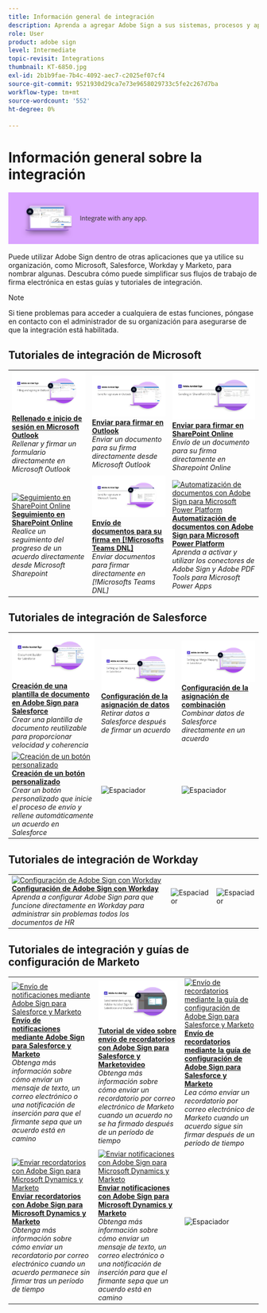 ```yaml
---
title: Información general de integración
description: Aprenda a agregar Adobe Sign a sus sistemas, procesos y aplicaciones existentes
role: User
product: adobe sign
level: Intermediate
topic-revisit: Integrations
thumbnail: KT-6850.jpg
exl-id: 2b1b9fae-7b4c-4092-aec7-c2025ef07cf4
source-git-commit: 9521930d29ca7e73e9658029733c5fe2c267d7ba
workflow-type: tm+mt
source-wordcount: '552'
ht-degree: 0%

---
```


# Información general sobre la integración

![Firmar imagen integrada](../assets/Hero-Integrate.png)

Puede utilizar Adobe Sign dentro de otras aplicaciones que ya utilice su organización, como Microsoft, Salesforce, Workday y Marketo, para nombrar algunas. Descubra cómo puede simplificar sus flujos de trabajo de firma electrónica en estas guías y tutoriales de integración.

>[!NOTE]
> Si tiene problemas para acceder a cualquiera de estas funciones, póngase en contacto con el administrador de su organización para asegurarse de que la integración está habilitada.

## Tutoriales de integración de Microsoft

<table style="table-layout:fixed">
<tr>
  <td>
    <a href="fill-and-sign-doc-microsoft-outlook.md">
      <img alt="Rellenado e inicio de sesión en Microsoft Outlook" src="../assets/MS-FillSign.png" />
    </a>
    <div>
    <a href="fill-and-sign-doc-microsoft-outlook.md"><strong>Rellenado e inicio de sesión en Microsoft Outlook</strong></a>
    </div>
    <em>Rellenar y firmar un formulario directamente en Microsoft Outlook</em>
    <br>
  </td>
  <td>
    <a href="send-for-signature-with-outlook.md">
      <img alt="Enviar para firmar en Outlook" src="../assets/MS-SendOutlook.png" />
    </a>
    <div>
    <a href="send-for-signature-with-outlook.md"><strong>Enviar para firmar en Outlook</strong></a>
    </div>
    <em>Enviar un documento para su firma directamente desde Microsoft Outlook</em>
    <br>
  </td>
  <td>
    <a href="send-for-signature-with-sharepoint-online.md">
      <img alt="Enviar para firmar en SharePoint Online" src="../assets/Sending-in-SP.png" />
    </a>
    <div>
    <a href="send-for-signature-with-sharepoint-online.md"><strong>Enviar para firmar en SharePoint Online</strong></a>
    </div>
    <em>Envío de un documento para su firma directamente en Sharepoint Online</em>
    <br>
  </td>
</tr>
<tr>
  <td>
    <a href="track-an-agreement-with-sharepoint-online.md">
      <img alt="Seguimiento en SharePoint Online" src="../assets/MS-TrackSP.png" />
    </a>
    <div>
    <a href="track-an-agreement-with-sharepoint-online.md"><strong>Seguimiento en SharePoint Online</strong></a>
    </div>
    <em>Realice un seguimiento del progreso de un acuerdo directamente desde Microsoft Sharepoint</em>
    <br>
  </td>
  <td>
    <a href="adobe-sign-teams-mortgage.md">
      <img alt="Envío de documentos para su firma en [!Microsofts Teams DNL]" src="../assets/teamsmortgage.png" />
    </a>
    <div>
    <a href="adobe-sign-teams-mortgage.md"><strong>Envío de documentos para su firma en [!Microsofts Teams DNL]</strong></a>
    </div>
    <em>Enviar documentos para firmar directamente en [!Microsofts Teams DNL]</em>
    <br>
  </td>
  <td>
    <a href="documentautomation.md">
      <img alt="Automatización de documentos con Adobe Sign para Microsoft Power Platform" src="../assets/SF-Button.png" />
    </a>
    <div>
    <a href="documentautomation.md"><strong>Automatización de documentos con Adobe Sign para Microsoft Power Platform</strong></a>
    </div>
    <em>Aprenda a activar y utilizar los conectores de Adobe Sign y Adobe PDF Tools para Microsoft Power Apps</em>
    <br>
  </td>
</tr>
</table>

## Tutoriales de integración de Salesforce

<table style="table-layout:fixed">
<tr>
  <td>
    <a href="create-an-agreement-template.md">
      <img alt="Creación de una plantilla de documento en Adobe Sign para Salesforce" src="../assets/SF-Template.png" />
    </a>
    <div>
    <a href="create-an-agreement-template.md"><strong>Creación de una plantilla de documento en Adobe Sign para Salesforce</strong></a>
    </div>
    <em>Crear una plantilla de documento reutilizable para proporcionar velocidad y coherencia</em>
    <br>
  </td>
  <td>
    <a href="set-up-data-mapping.md">
      <img alt="Configuración de la asignación de datos" src="../assets/SF-DataMapping.png" />
    </a>
    <div>
    <a href="set-up-data-mapping.md"><strong>Configuración de la asignación de datos</strong></a>
    </div>
    <em>Retirar datos a Salesforce después de firmar un acuerdo</em>
    <br>
  </td>
  <td>
    <a href="set-up-merging-map.md">
      <img alt="Configuración de la asignación de combinación" src="../assets/SF-MergeMapping.png" />
    </a>
    <div>
    <a href="set-up-merging-map.md"><strong>Configuración de la asignación de combinación</strong></a>
    </div>
    <em>Combinar datos de Salesforce directamente en un acuerdo</em>
    <br>
  </td>
</tr>
<tr>
  <td>
    <a href="create-a-custom-button.md">
      <img alt="Creación de un botón personalizado" src="../assets/SF-Button.png" />
    </a>
    <div>
    <a href="create-a-custom-button.md"><strong>Creación de un botón personalizado</strong></a>
    </div>
    <em>Crear un botón personalizado que inicie el proceso de envío y rellene automáticamente un acuerdo en Salesforce</em>
    <br>
  </td>
  <td>
    <img alt="Espaciador" src="../assets/Grayspacer.png" />
    <div>
    <br>
  </td>
  <td>
    <img alt="Espaciador" src="../assets/Grayspacer.png" />
    <div>
    <br>
  </td>
</tr>
</table>

## Tutoriales de integración de Workday

<table style="table-layout:fixed">
<tr>
  <td>
    <a href="workday.md">
      <img alt="Configuración de Adobe Sign con Workday" src="../assets/WD-Configure.png" />
    </a>
    <div>
    <a href="workday.md"><strong>Configuración de Adobe Sign con Workday</strong></a>
    </div>
    <em>Aprenda a configurar Adobe Sign para que funcione directamente en Workday para administrar sin problemas todos los documentos de HR</em>
    <br>
  </td>
  <td>
    <img alt="Espaciador" src="../assets/Whitespacer.png" />
    <div>
    <br>
  </td>
  <td>
    <img alt="Espaciador" src="../assets/Whitespacer.png" />
    <div>
    <br>
  </td>
</tr>
</table>

## Tutoriales de integración y guías de configuración de Marketo

<table style="table-layout:fixed">
<tr>
  <td>
    <a href="marketo-salesforce-sms.md">
      <img alt="Envío de notificaciones mediante Adobe Sign para Salesforce y Marketo" src="../assets/Integrate-Salesforce-SMS.jpg" />
    </a>
    <div>
    <a href="marketo-salesforce-sms.md"><strong>Envío de notificaciones mediante Adobe Sign para Salesforce y Marketo</strong></a>
    </div>
    <em>Obtenga más información sobre cómo enviar un mensaje de texto, un correo electrónico o una notificación de inserción para que el firmante sepa que un acuerdo está en camino</em>
    <br>
  </td>
  <td>
    <a href="marketo-salesforce-reminder-video.md">
      <img alt="Tutorial de vídeo sobre envío de recordatorios con Adobe Sign para Salesforce y Marketo" src="../assets/Integrate-Salesforce-Reminder-Video.png" />
    </a>
    <div>
    <a href="marketo-salesforce-reminder.md"><strong>Tutorial de vídeo sobre envío de recordatorios con Adobe Sign para Salesforce y Marketovideo</strong></a>
    </div>
    <em>Obtenga más información sobre cómo enviar un recordatorio por correo electrónico de Marketo cuando un acuerdo no se ha firmado después de un período de tiempo</em>
    <br>
  </td>
  <td>
    <a href="marketo-salesforce-reminder.md">
      <img alt="Envío de recordatorios mediante la guía de configuración de Adobe Sign para Salesforce y Marketo" src="../assets/Integrate-Salesforce-Reminder.jpg" />
    </a>
    <div>
    <a href="marketo-salesforce-reminder.md"><strong>Envío de recordatorios mediante la guía de configuración de Adobe Sign para Salesforce y Marketo</strong></a>
    </div>
    <em>Lea cómo enviar un recordatorio por correo electrónico de Marketo cuando un acuerdo sigue sin firmar después de un período de tiempo</em>
    <br>
  </td>
</tr>
<tr>
  <td>
    <a href="marketo-dynamics-reminder.md">
      <img alt="Enviar recordatorios con Adobe Sign para Microsoft Dynamics y Marketo" src="../assets/Integrate-Dynamics-Reminder.jpg" />
    </a>
    <div>
    <a href="marketo-dynamics-reminder.md"><strong>Enviar recordatorios con Adobe Sign para Microsoft Dynamics y Marketo</strong></a>
    </div>
    <em>Obtenga más información sobre cómo enviar un recordatorio por correo electrónico cuando un acuerdo permanece sin firmar tras un período de tiempo</em>
    <br>
  </td>
  <td>
    <a href="marketo-dynamics-sms.md">
      <img alt="Enviar notificaciones con Adobe Sign para Microsoft Dynamics y Marketo" src="../assets/Integrate-Dynamics-SMS.jpg" />
    </a>
    <div>
    <a href="marketo-dynamics-sms.md"><strong>Enviar notificaciones con Adobe Sign para Microsoft Dynamics y Marketo</strong></a>
    </div>
    <em>Obtenga más información sobre cómo enviar un mensaje de texto, un correo electrónico o una notificación de inserción para que el firmante sepa que un acuerdo está en camino</em>
    <br>
  </td>
  <td>
    <img alt="Espaciador" src="../assets/Grayspacer.png" />
    <div>
    <br>
  </td>
</tr>
</table>
